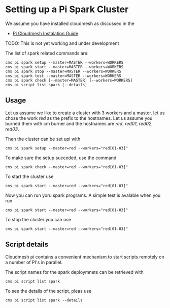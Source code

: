 # Setting up a Pi Spark Cluster

We assume you have installed cloudmesh as discussed in the

* [Pi Cloudmesh Instalation Guide](/README.md#installation)


TODO: This is not yet working and under development

The list of spark related commands are:

```
cms pi spark setup --master=MASTER --workers=WORKERS
cms pi spark start --master=MASTER --workers=WORKERS
cms pi spark stop --master=MASTER --workers=WORKERS
cms pi spark test --master=MASTER --workers=WORKERS
cms pi spark check [--master=MASTER] [--workers=WORKERS]
cms pi script list spark [--details]
```

## Usage

Let us assume we like to create a cluster with 3 workers and a master.
let us chose the work *red* as the prefix to the hostnames. Let us assume you burned them with cm burner and the hostnames are
*red*, *red01*, *red02*, *red03*.


Then the cluster can be set upi with

```
cms pi spark setup --master=red --workers="red[01-03]"
```

To make sure the setup succeded, use the command

```
cms pi spark check --master=red --workers="red[01-03]"
```

To start the cluster use

```
cms pi spark start --master=red --workers="red[01-03]"
```

Now you can run yoru spark programs. A simple test is avalable when you run

```
cms pi spark start --master=red --workers="red[01-03]"
```

To stop the cluster you can use

```
cms pi spark start --master=red --workers="red[01-03]"
```


## Script details

Cloudmesh pi contains a convenient mechanism to start scripts remotely
on a number of PI's in parallel.

The script names for the spark deploymnets can  be retrieved with

```
cms pi script list spark
```

To see the details of the script, pleas use

```
cms pi script list spark --details
```